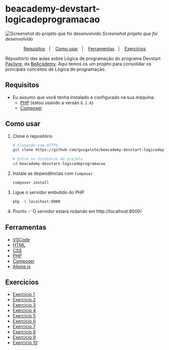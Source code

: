 # beacademy-devstart-logicadeprogramacao

![Screenshot do projeto que foi desenvolvido](https://i.imgur.com/T3a58dY.png)
_Screenshot projeto que foi desenvolvido_

<p align="center">
  <a href="#requisitos">Requisitos</a>&nbsp;&nbsp;&nbsp;|&nbsp;&nbsp;&nbsp;
  <a href="#como-usar">Como usar</a>&nbsp;&nbsp;&nbsp;|&nbsp;&nbsp;&nbsp;
  <a href="#ferramentas">Ferramentas</a>&nbsp;&nbsp;&nbsp;|&nbsp;&nbsp;&nbsp;
  <a href="#exercicios">Exercícios</a>
</p>

Repositório das aulas sobre Lógica de programação do programa Devstart [Paylivre](https://www.paylivre.com/), da [BeAcademy](https://www.beacademy.com.br/).
Aqui temos os um projeto para consolidar os principais conceitos de Lógica de programação.

## Requisitos

- Eu assumo que você tenha instalado e configurado na sua máquina:
  - [PHP](https://www.php.net/) (estou usando a versão `8.1.6`)
  - [Composer](https://getcomposer.org/)

## Como usar

1. Clone o repositório

   ```bash
   # Clonando com HTTPS
   git clone https://github.com/gusgalote/beacademy-devstart-logicadeprogramacao.git

   # Entre no diretório do projeto
   cd beacademy-devstart-logicadeprogramacao
   ```

2. Instale as dependências com `Composer`

   ```bash
   composer install
   ```

3. Ligue o servidor embutido do PHP

   ```bash
   php -S localhost:8000
   ```

4. Pronto ✅ O servidor estará rodando em http://localhost:8000/

## Ferramentas

- [VSCode](https://code.visualstudio.com/)
- [HTML](https://developer.mozilla.org/pt-BR/docs/Web/HTML)
- [CSS](https://developer.mozilla.org/pt-BR/docs/Web/CSS)
- [PHP](https://www.php.net/)
- [Composer](https://getcomposer.org/)
- [Alpine.js](https://alpinejs.dev/)

## Exercicios

- [Exercício 1](exercises/exercise-01.php)
- [Exercício 2](exercises/exercise-02.php)
- [Exercício 3](exercises/exercise-03.php)
- [Exercício 4](exercises/exercise-04.php)
- [Exercício 5](exercises/exercise-05.php)
- [Exercício 6](exercises/exercise-06.php)
- [Exercício 7](exercises/exercise-07.php)
- [Exercício 8](exercises/exercise-08.php)
- [Exercício 9](exercises/exercise-09.php)
- [Exercício 10](exercises/exercise-10.php)
